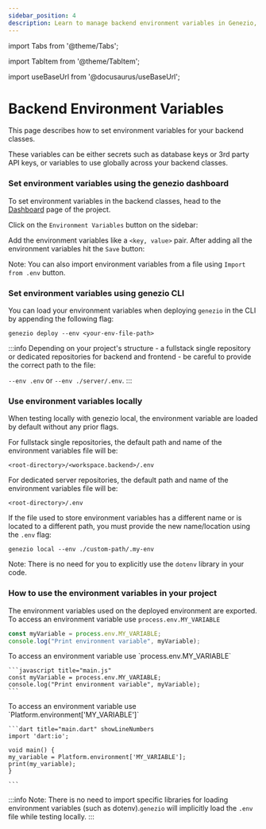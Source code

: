 ```yaml
---
sidebar_position: 4
description: Learn to manage backend environment variables in Genezio, including setting, importing, and using them effectively in your projects
---
```


import Tabs from '@theme/Tabs';

import TabItem from '@theme/TabItem';

import useBaseUrl from '@docusaurus/useBaseUrl';

# Backend Environment Variables

<head>
  <title>Backend Environment Variables | Genezio Documentation</title>
</head>
This page describes how to set environment variables for your backend classes.

These variables can be either secrets such as database keys or 3rd party API keys, or variables to use globally across your backend classes.

### Set environment variables using the genezio dashboard

To set environment variables in the backend classes, head to the [Dashboard](https://dev.app.genez.io/dashboard) page of the project.

Click on the `Environment Variables` button on the sidebar:

Add the environment variables like a `<key, value>` pair. After adding all the environment variables hit the `Save` button:

Note: You can also import environment variables from a file using `Import from .env` button.

### Set environment variables using genezio CLI&#x20;

You can load your environment variables when deploying `genezio` in the CLI by appending the following flag:

```
genezio deploy --env <your-env-file-path>
```

<!-- :::info -->

:::info
Depending on your project's structure - a fullstack single repository or dedicated repositories for backend and frontend - be careful to provide the correct path to the file:&#x20;

`--env .env` or `--env ./server/.env`.
:::

<!-- ::: -->

### Use environment variables locally

When testing locally with genezio local, the environment variable are loaded by default without any prior flags.

For fullstack single repositories, the default path and name of the environment variables file will be:

```
<root-directory>/<workspace.backend>/.env
```

For dedicated server repositories, the default path and name of the environment variables file will be:

```
<root-directory>/.env
```

If the file used to store environment variables has a different name or is located to a different path, you must provide the new name/location using the `.env` flag:

```
genezio local --env ./custom-path/.my-env
```

Note: There is no need for you to explicitly use the `dotenv` library in your code.

### How to use the environment variables in your project

The environment variables used on the deployed environment are exported.
<Tabs>
<TabItem className="tab-item" value="ts" label="TypeScript">
To access an environment variable use `process.env.MY_VARIABLE`

```typescript title="main.ts"
const myVariable = process.env.MY_VARIABLE;
console.log("Print environment variable", myVariable);
```

</TabItem>
  <TabItem className="tab-item" value="js" label="JavaScript">
    To access an environment variable use `process.env.MY_VARIABLE`

    ```javascript title="main.js"
    const myVariable = process.env.MY_VARIABLE;
    console.log("Print environment variable", myVariable);
    ```

  </TabItem>
  <TabItem  className="tab-item" value="dart" label="Dart">
    To access an environment variable use `Platform.environment['MY_VARIABLE']`

    ```dart title="main.dart" showLineNumbers
    import 'dart:io';

    void main() {
    my_variable = Platform.environment['MY_VARIABLE'];
    print(my_variable);
    }

    ```

  </TabItem>
</Tabs>

<!-- :::info -->

:::info
Note: There is no need to import specific libraries for loading environment variables (such as dotenv).`genezio` will implicitly load the `.env` file while testing locally.
:::

<!-- ::: -->
